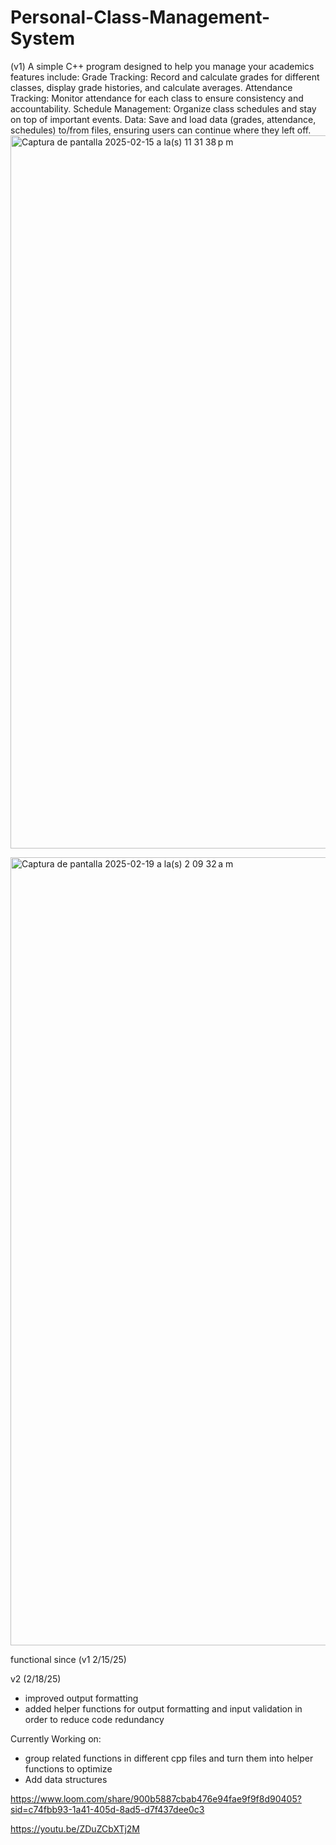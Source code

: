 # Personal-Class-Management-System

(v1) A simple C++ program designed to help you manage your academics
features include: 
Grade Tracking: Record and calculate grades for different classes, display grade histories, and calculate averages.
Attendance Tracking: Monitor attendance for each class to ensure consistency and accountability.
Schedule Management: Organize class schedules and stay on top of important events.
Data: Save and load data (grades, attendance, schedules) to/from files, ensuring users can continue where they left off.
<img width="1141" alt="Captura de pantalla 2025-02-15 a la(s) 11 31 38 p m" src="https://github.com/user-attachments/assets/6636096b-6718-47b6-a966-89adada63e9b" />

<img width="1261" alt="Captura de pantalla 2025-02-19 a la(s) 2 09 32 a m" src="https://github.com/user-attachments/assets/abdac9cc-8e38-488f-b1c8-bf62344c66d7" />


functional since (v1 2/15/25)

v2 (2/18/25) 
- improved output formatting
- added helper functions for output formatting and input validation in order to reduce code redundancy

Currently Working on: 
- group related functions in different cpp files and turn them into helper functions to optimize
- Add data structures 

https://www.loom.com/share/900b5887cbab476e94fae9f9f8d90405?sid=c74fbb93-1a41-405d-8ad5-d7f437dee0c3

https://youtu.be/ZDuZCbXTj2M
